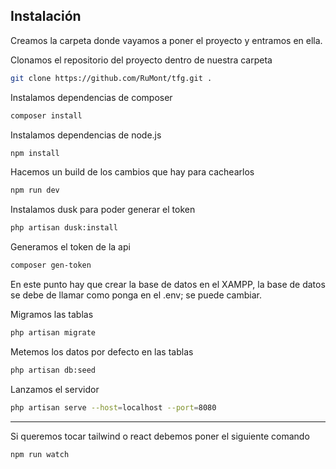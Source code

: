 ## Instalación

Creamos la carpeta donde vayamos a poner el proyecto y entramos en ella.

Clonamos el repositorio del proyecto dentro de nuestra carpeta
```sh
git clone https://github.com/RuMont/tfg.git .
```

Instalamos dependencias de composer
```sh
composer install
```

Instalamos dependencias de node.js
```sh
npm install
```

Hacemos un build de los cambios que hay para cachearlos
```sh
npm run dev
```

Instalamos dusk para poder generar el token
```sh
php artisan dusk:install
```

Generamos el token de la api
```sh
composer gen-token
```

En este punto hay que crear la base de datos en el XAMPP, la base de datos se debe de llamar como ponga en el .env; se puede cambiar.

Migramos las tablas
```sh
php artisan migrate
```

Metemos los datos por defecto en las tablas
```sh
php artisan db:seed
```

Lanzamos el servidor
```sh
php artisan serve --host=localhost --port=8080
```
<hr>

Si queremos tocar tailwind o react debemos poner el siguiente comando
```sh
npm run watch
```